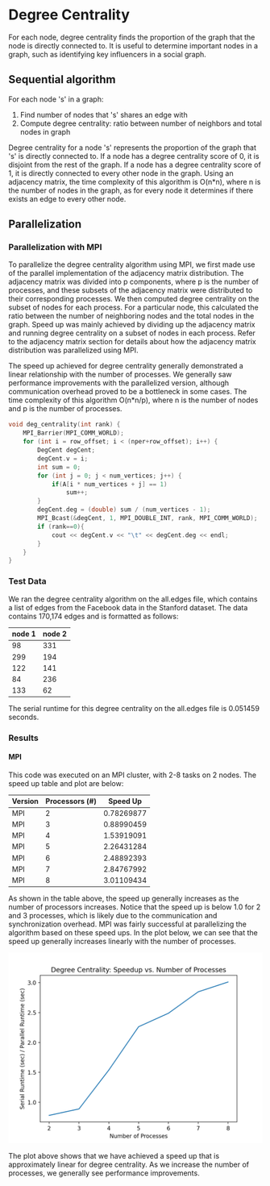 # Degree Centrality

For each node, degree centrality finds the proportion of the graph that the node is directly connected to. It is useful to determine important nodes in a graph, such as identifying key influencers in a social graph. 

## Sequential algorithm
For each node 's' in a graph: 
1. Find number of nodes that 's' shares an edge with
2. Compute degree centrality: ratio between number of neighbors and total nodes in graph 

Degree centrality for a node 's' represents the proportion of the graph that 's' is directly connected to. If a node has a degree centrality score of 0, it is disjoint from the rest of the graph. If a node has a degree centrality score of 1, it is directly connected to every other node in the graph. Using an adjacency matrix, the time complexity of this algorithm is O(n*n), where n is the number of nodes in the graph, as for every node it determines if there exists an edge to every other node. 

## Parallelization
### Parallelization with MPI

To parallelize the degree centrality algorithm using MPI, we first made use of the parallel implementation of the adjacency matrix distribution. The adjacency matrix was divided into p components, where p is the number of processes, and these subsets of the adjacency matrix were distributed to their corresponding processes. We then computed degree centrality on the subset of nodes for each process. For a particular node, this calculated the ratio between the number of neighboring nodes and the total nodes in the graph. Speed up was mainly achieved by dividing up the adjacency matrix and running degree centrality on a subset of nodes in each process. Refer to the adjacency matrix section for details about how the adjacency matrix distribution was parallelized using MPI. 

The speed up achieved for degree centrality generally demonstrated a linear relationship with the number of processes. We generally saw performance improvements with the parallelized version, although communication overhead proved to be a bottleneck in some cases. The time complexity of this algorithm O(n*n/p), where n is the number of nodes and p is the number of processes. 

```c++
void deg_centrality(int rank) {
    MPI_Barrier(MPI_COMM_WORLD);
    for (int i = row_offset; i < (nper+row_offset); i++) {
        DegCent degCent;
        degCent.v = i;
        int sum = 0;
        for (int j = 0; j < num_vertices; j++) {
            if(A[i * num_vertices + j] == 1)
                sum++;
        }
        degCent.deg = (double) sum / (num_vertices - 1);
        MPI_Bcast(&degCent, 1, MPI_DOUBLE_INT, rank, MPI_COMM_WORLD);
        if (rank==0){
            cout << degCent.v << "\t" << degCent.deg << endl;
        }
    }
}
```

### Test Data
We ran the degree centrality algorithm on the all.edges file, which contains a list of edges from the Facebook data in the Stanford dataset. The data contains 170,174 edges and is formatted as follows: 

| node 1 | node 2 |
|-----------|------------|
| 98 | 331 |
| 299 | 194 |
| 122 | 141 |
| 84 | 236 |
| 133 | 62 |

The serial runtime for this degree centrality on the all.edges file is 0.051459 seconds. 

### Results 

#### MPI

This code was executed on an MPI cluster, with 2-8 tasks on 2 nodes. The speed up table and plot are below:

| Version | Processors (#) | Speed Up |
|------------|---------------------|----------------|
| MPI | 2 | 0.78269877 |
| MPI | 3 | 0.88990459 |
| MPI | 4 | 1.53919091 |
| MPI | 5 | 2.26431284 |
| MPI | 6 | 2.48892393 |
| MPI | 7 | 2.84767992 |
| MPI | 8 | 3.01109434 |

As shown in the table above, the speed up generally increases as the number of processors increases. Notice that the speed up is below 1.0 for 2 and 3 processes, which is likely due to the communication and synchronization overhead. MPI was fairly successful at parallelizing the algorithm based on these speed ups. In the plot below, we can see that the speed up generally increases linearly with the number of processes. 

![](AM_DEG/dc_speedup.png)

The plot above shows that we have achieved a speed up that is approximately linear for degree centrality. As we increase the number of processes, we generally see performance improvements.
